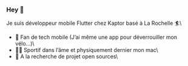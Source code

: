 ### Hey 👋

Je suis développeur mobile Flutter chez Kaptor basé à La Rochelle 🏄\

- 🤩 Fan de tech mobile (J’ai même une app pour déverrouiller mon vélo…)\
- 🏋️‍♀️ Sportif dans l’âme et physiquement dernier mon mac\
- 🧐 A la recherche de projet open sources\

